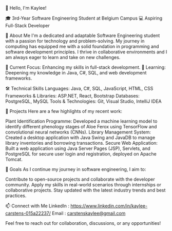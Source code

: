 👋 Hello, I'm Kaylee!

🎓 3rd-Year Software Engineering Student at Belgium Campus
💻 Aspiring Full-Stack Developer

🌟 About Me
I'm a dedicated and adaptable Software Engineering student with a passion for technology and problem-solving. My journey in computing has equipped me with a solid foundation in programming and software development principles. I thrive in collaborative environments and I am always eager to learn and take on new challenges.

🔭 Current Focus: Enhancing my skills in full-stack development.
🌱 Learning: Deepening my knowledge in Java, C#, SQL, and web development frameworks.

🛠️ Technical Skills
Languages: Java, C#, SQL, JavaScript, HTML, CSS
Frameworks & Libraries: ASP.NET, React, Bootstrap
Databases: PostgreSQL, MySQL
Tools & Technologies: Git, Visual Studio, IntelliJ IDEA

🚀 Projects
Here are a few highlights of my recent work:

Plant Identification Programme: Developed a machine learning model to identify different phenology stages of Aloe Ferox using TensorFlow and convolutional neural networks (CNNs).
Library Management System: Created a desktop application with Java Swing and JavaDB to manage library inventories and borrowing transactions.
Secure Web Application: Built a web application using Java Server Pages (JSP), Servlets, and PostgreSQL for secure user login and registration, deployed on Apache Tomcat.

🎯 Goals
As I continue my journey in software engineering, I aim to:

Contribute to open-source projects and collaborate with the developer community.
Apply my skills in real-world scenarios through internships or collaborative projects.
Stay updated with the latest industry trends and best practices.

📫 Connect with Me
LinkedIn : https://www.linkedin.com/in/kaylee-carstens-015a22237/
Email : carstenskaylee@gmail.com

Feel free to reach out for collaboration, discussions, or any opportunities!
